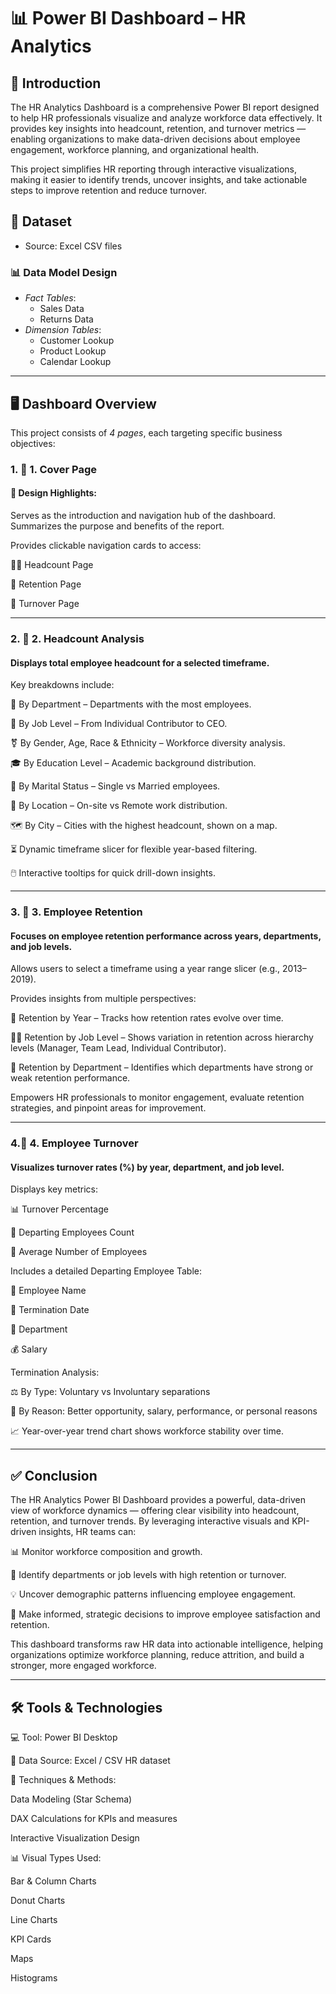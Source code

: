 # 📊 Power BI Dashboard – HR Analytics 

## 🏢 Introduction

The HR Analytics Dashboard is a comprehensive Power BI report designed to help HR professionals visualize and analyze workforce data effectively.
It provides key insights into headcount, retention, and turnover metrics — enabling organizations to make data-driven decisions about employee engagement, workforce planning, and organizational health.

This project simplifies HR reporting through interactive visualizations, making it easier to identify trends, uncover insights, and take actionable steps to improve retention and reduce turnover.

## 📁 Dataset

- Source:  Excel CSV files

### 📊 Data Model Design

- *Fact Tables*:
  - Sales Data
  - Returns Data
- *Dimension Tables*:
  - Customer Lookup
  - Product Lookup
  - Calendar Lookup
  

---

## 🖥️ Dashboard Overview

This project consists of *4 pages*, each targeting specific business objectives:


### 1. 📌 1. Cover Page

#### 🔧 Design Highlights:
Serves as the introduction and navigation hub of the dashboard.
Summarizes the purpose and benefits of the report.

Provides clickable navigation cards to access:

🧍‍♂️ Headcount Page

🔁 Retention Page

🔻 Turnover Page

---

### 2. 👥 2. Headcount Analysis

#### Displays total employee headcount for a selected timeframe.

Key breakdowns include:

🏢 By Department – Departments with the most employees.

🧱 By Job Level – From Individual Contributor to CEO.

⚧ By Gender, Age, Race & Ethnicity – Workforce diversity analysis.

🎓 By Education Level – Academic background distribution.

💍 By Marital Status – Single vs Married employees.

📍 By Location – On-site vs Remote work distribution.

🗺️ By City – Cities with the highest headcount, shown on a map.

⏳ Dynamic timeframe slicer for flexible year-based filtering.

🖱️ Interactive tooltips for quick drill-down insights.

---

### 3. 🔁 3. Employee Retention

#### Focuses on employee retention performance across years, departments, and job levels.

Allows users to select a timeframe using a year range slicer (e.g., 2013–2019).

Provides insights from multiple perspectives:

📅 Retention by Year – Tracks how retention rates evolve over time.

🧑‍💼 Retention by Job Level – Shows variation in retention across hierarchy levels (Manager, Team Lead, Individual Contributor).

🏢 Retention by Department – Identifies which departments have strong or weak retention performance.

Empowers HR professionals to monitor engagement, evaluate retention strategies, and pinpoint areas for improvement.

---

### 4.🔻 4. Employee Turnover

#### Visualizes turnover rates (%) by year, department, and job level.

Displays key metrics:

📊 Turnover Percentage

🧮 Departing Employees Count

👥 Average Number of Employees

Includes a detailed Departing Employee Table:

🧾 Employee Name

📅 Termination Date

🏢 Department

💰 Salary

Termination Analysis:

⚖️ By Type: Voluntary vs Involuntary separations

💼 By Reason: Better opportunity, salary, performance, or personal reasons

📈 Year-over-year trend chart shows workforce stability over time.

---

## ✅ Conclusion

The HR Analytics Power BI Dashboard provides a powerful, data-driven view of workforce dynamics — offering clear visibility into headcount, retention, and turnover trends.
By leveraging interactive visuals and KPI-driven insights, HR teams can:

📊 Monitor workforce composition and growth.

🔁 Identify departments or job levels with high retention or turnover.

💡 Uncover demographic patterns influencing employee engagement.

🧭 Make informed, strategic decisions to improve employee satisfaction and retention.

This dashboard transforms raw HR data into actionable intelligence, helping organizations optimize workforce planning, reduce attrition, and build a stronger, more engaged workforce.

---

## 🛠️ Tools & Technologies


💻 Tool: Power BI Desktop

📂 Data Source: Excel / CSV HR dataset

🧮 Techniques & Methods:

Data Modeling (Star Schema)

DAX Calculations for KPIs and measures

Interactive Visualization Design

📊 Visual Types Used:

Bar & Column Charts

Donut Charts

Line Charts

KPI Cards

Maps

Histograms









































